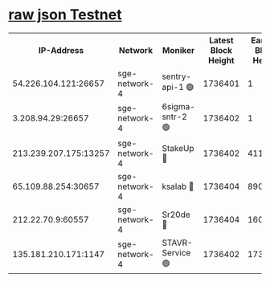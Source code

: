 
[raw json Testnet](https://rpc-check.sget.stavr.tech/sget/rpc-sget-result.json)
=


<table><tr><th>IP-Address</th><th>Network</th><th>Moniker</th><th>Latest Block Height</th><th>Earliest Block Height</th><th>Catching Up</th><th>Tx Index</th><th>Voting Power</th><th>Scan Time</th></tr><tr><td>54.226.104.121:26657</td><td>sge-network-4</td><td>sentry-api-1 🟢</td><td>1736401</td><td>1</td><td>False</td><td>on</td><td>0</td><td>2024-02-25T20:54:34.844859939UTC</td></tr><tr><td>3.208.94.29:26657</td><td>sge-network-4</td><td>6sigma-sntr-2 🟢</td><td>1736402</td><td>1</td><td>False</td><td>on</td><td>0</td><td>2024-02-25T20:54:44.299769740UTC</td></tr><tr><td>213.239.207.175:13257</td><td>sge-network-4</td><td>StakeUp 🔴</td><td>1736402</td><td>411001</td><td>False</td><td>off</td><td>100</td><td>2024-02-25T20:54:43.241848887UTC</td></tr><tr><td>65.109.88.254:30657</td><td>sge-network-4</td><td>ksalab 🔴</td><td>1736404</td><td>890001</td><td>False</td><td>off</td><td>2303</td><td>2024-02-25T20:54:52.779660974UTC</td></tr><tr><td>212.22.70.9:60557</td><td>sge-network-4</td><td>Sr20de 🔴</td><td>1736404</td><td>1608978</td><td>False</td><td>on</td><td>104</td><td>2024-02-25T20:54:55.254197052UTC</td></tr><tr><td>135.181.210.171:1147</td><td>sge-network-4</td><td>STAVR-Service 🟢</td><td>1736402</td><td>1732001</td><td>False</td><td>on</td><td>0</td><td>2024-02-25T20:54:43.647297309UTC</td></tr></table>
